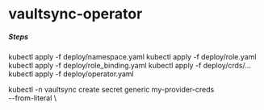 # vaultsync-operator

##### Steps
kubectl apply -f deploy/namespace.yaml
kubectl apply -f deploy/role.yaml
kubectl apply -f deploy/role_binding.yaml
kubectl apply -f deploy/crds/...
kubectl apply -f deploy/operator.yaml

kubectl -n vaultsync create secret generic my-provider-creds \
--from-literal \
